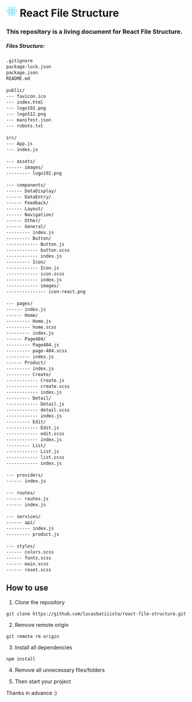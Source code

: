 # <img src="https://github.com/lucasbatiiista/react-file-structure/raw/main/public/logo192.png" alt="drawing" width="30"/> React File Structure 
### This repository is a living document for React File Structure. 

##### Files Structure:

~~~
.gitignore
package-lock.json
package.json
README.md

public/
--- favicon.ico
--- index.html
--- logo192.png
--- logo512.png
--- manifest.json
--- robots.txt

src/
--- App.js
--- index.js

--- assets/
------ images/
--------- logo192.png

--- components/
------ DataDisplay/
------ DataEntry/
------ Feedback/
------ Layout/
------ Navigation/
------ Other/
------ General/
--------- index.js
--------- Button/
------------ Button.js
------------ button.scss
------------ index.js
--------- Icon/
------------ Icon.js
------------ icon.scss
------------ index.js
------------ images/
--------------- icon-react.png

--- pages/
------ index.js
------ Home/
--------- Home.js
--------- home.scss
--------- index.js
------ Page404/
--------- Page404.js
--------- page-404.scss
--------- index.js
------ Product/
--------- index.js
--------- Create/
------------ Create.js
------------ create.scss
------------ index.js
--------- Detail/
------------ Detail.js
------------ detail.scss
------------ index.js
--------- Edit/
------------ Edit.js
------------ edit.scss
------------ index.js
--------- List/
------------ List.js
------------ list.scss
------------ index.js

--- providers/
------ index.js

--- routes/
------ routes.js
------ index.js

--- services/
------ api/
--------- index.js
--------- product.js

--- styles/
------ colors.scss
------ fonts.scss
------ main.scss
------ reset.scss

~~~

## How to use

1. Clone the repository

~~~
git clone https://github.com/lucasbatiiista/react-file-structure.git
~~~

2. Remove remote origin

~~~
git remote rm origin 
~~~

3. Install all dependencies

~~~
npm install
~~~

4. Remove all unnecessary files/folders

5. Then start your project


Thanks in advance :)
